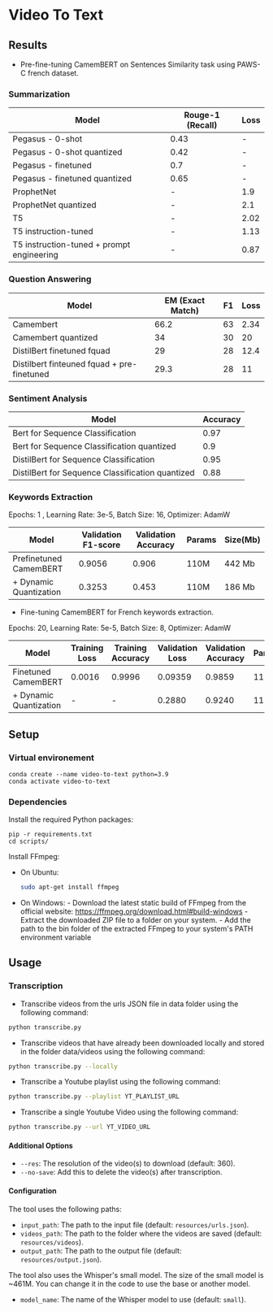 # Video To Text
## Results

- Pre-fine-tuning CamemBERT on Sentences Similarity task using PAWS-C french dataset. 


### Summarization

| Model | Rouge-1 (Recall) | Loss
| --- | --- | --- |
| Pegasus - 0-shot| 0.43 | - |
| Pegasus - 0-shot quantized | 0.42 | - |
| Pegasus - finetuned | 0.7 | - |
| Pegasus - finetuned quantized | 0.65 | - |
| ProphetNet | - | 1.9 |
| ProphetNet quantized | - | 2.1 |
| T5 | - | 2.02 |
| T5 instruction-tuned | - | 1.13 |
| T5 instruction-tuned + prompt engineering | - | 0.87 |


### Question Answering
| Model | EM (Exact Match) | F1 | Loss
| --- | --- | --- | ---
| Camembert | 66.2 | 63 | 2.34
| Camembert quantized | 34 | 30 | 20
| DistilBert finetuned fquad | 29 | 28 | 12.4
| Distilbert finteuned fquad + pre-finetuned | 29.3 | 28 | 11


### Sentiment Analysis
| Model | Accuracy |
| --- | --- 
| Bert for Sequence Classification | 0.97 |
| Bert for Sequence Classification quantized | 0.9 |
| DistilBert for Sequence Classification | 0.95 |
| DistilBert for Sequence Classification quantized | 0.88 |


### Keywords Extraction

Epochs: 1 , Learning Rate: 3e-5, Batch Size: 16, Optimizer: AdamW

| Model | Validation F1-score | Validation Accuracy | Params | Size(Mb) |
| --- | --- | --- | --- | --- | 
| Prefinetuned CamemBERT | 0.9056 | 0.906 | 110M | 442 Mb |
| + Dynamic Quantization | 0.3253 | 0.453 | 110M | 186 Mb |

- Fine-tuning CamemBERT for French keywords extraction.


Epochs: 20, Learning Rate: 5e-5, Batch Size: 8, Optimizer: AdamW

| Model | Training Loss | Training Accuracy | Validation Loss | Validation Accuracy | Params | Size(Mb) |
| --- | --- | --- | --- | --- | --- | --- |
| Finetuned CamemBERT | 0.0016 | 0.9996 | 0.09359 | 0.9859 | 110M | 419 Mb |
| + Dynamic Quantization | - | - | 0.2880 | 0.9240 | 110M | 176 Mb |





## Setup
### Virtual environement
```
conda create --name video-to-text python=3.9
conda activate video-to-text 
```
### Dependencies
Install the required Python packages:
```
pip -r requirements.txt
cd scripts/
```
Install FFmpeg:
- On Ubuntu: 
    ```bash 
    sudo apt-get install ffmpeg
    ```
- On Windows: 
      - Download the latest static build of FFmpeg from the official website: https://ffmpeg.org/download.html#build-windows
      - Extract the downloaded ZIP file to a folder on your system.
      - Add the path to the bin folder of the extracted FFmpeg to your system's PATH environment variable

## Usage

### Transcription

- Transcribe videos from the urls JSON file in data folder using the following command:
```bash 
python transcribe.py
```
- Transcribe videos that have already been downloaded locally and stored in the folder data/videos using the following command:
```bash 
python transcribe.py --locally
```
- Transcribe a Youtube playlist using the following command:
```bash 
python transcribe.py --playlist YT_PLAYLIST_URL
```

- Transcribe a single Youtube Video using the following command:
```bash 
python transcribe.py --url YT_VIDEO_URL
```


#### Additional Options

- `--res`: The resolution of the video(s) to download (default: 360).
- `--no-save`: Add this to delete the video(s) after transcription.

#### Configuration

The tool uses the following paths:

- `input_path`: The path to the input file (default: `resources/urls.json`).
- `videos_path`: The path to the folder where the videos are saved (default: `resources/videos`).
- `output_path`: The path to the output file (default: `resources/output.json`).

The tool also uses the Whisper's small model. The size of the small model is ~461M. You can change it in the code to use the base or another model.

- `model_name`: The name of the Whisper model to use (default: `small`).

